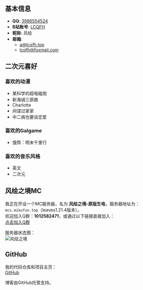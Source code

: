 
## 基本信息

- **QQ**: [3986554524](https://api.tangdouz.com/qqtz.php?qq=3986554524)
- **B站账号**: [LCQFH](https://b23.tv/mA1ekhv)
- **昵称**: 风绘
- **邮箱**: 
  - [a@lcqfh.top](mailto:a@lcqfh.top)
  - [lcqfh@foxmail.com](mailto:lcqfh@foxmail.com)

## 二次元喜好

### 喜欢的动漫
- 某科学的超电磁炮
- 新海诚三部曲
- Charlotte
- 间谍过家家
- 中二病也要谈恋爱

### 喜欢的Galgame
- 饿殍：明末千里行

### 喜欢的音乐风格
- 英文
- 二次元

## 风绘之境MC

我正在开设一个MC服务器，名为 **风绘之境-原版生电**，服务器地址为：`mcs.mikufun.top`（leaves1.21.4版本）。  
欢迎加入Q群：**1012582471**，或通过以下链接直接加入：  
[点击加入Q群](https://qm.qq.com/q/Rn6wpyJtKi)

服务器状态图：  
![风绘之境](https://motd.puddingkc.com/status.png?ip=mc.mikufun.top:32888&style=style1&language=zh&text=风绘之境)

## GitHub

我的代码仓库和项目主页：  
[GitHub](https://github.com/CN-LCQFH)

博客由GitHub托管支持。